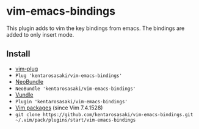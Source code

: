 # vim-emacs-bindings
This plugin adds to vim the key bindings from emacs. The bindings are added to only insert mode.

## Install
*  [vim-plug](https://github.com/junegunn/vim-plug)
  * `Plug 'kentarosasaki/vim-emacs-bindings'`
*  [NeoBundle](https://github.com/Shougo/neobundle.vim)
  * `NeoBundle 'kentarosasaki/vim-emacs-bindings'`
*  [Vundle](https://github.com/gmarik/vundle)
  * `Plugin 'kentarosasaki/vim-emacs-bindings'`
*  [Vim packages](http://vimhelp.appspot.com/repeat.txt.html#packages) (since Vim 7.4.1528)
  * `git clone https://github.com/kentarosasaki/vim-emacs-bindings.git ~/.vim/pack/plugins/start/vim-emacs-bindings`

